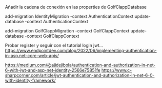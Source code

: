 Añadir la cadena de conexión en las properties de GolfClappDatabase


add-migration IdentityMigration -context AuthenticationContext
update-database -context AuthenticationContext


add-migration GolfClappMigration -context GolfClappContext
update-database -context GolfClappContext


Probar register y seguir con el tutorial login jwt...
https://www.endpointdev.com/blog/2022/06/implementing-authentication-in-asp.net-core-web-apis/


https://medium.com/@ajidejibola/authentication-and-authorization-in-net-6-with-jwt-and-asp-net-identity-2566e75851fe
https://www.c-sharpcorner.com/article/jwt-authentication-and-authorization-in-net-6-0-with-identity-framework/